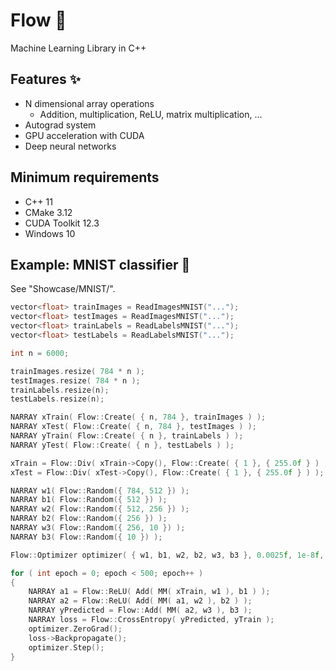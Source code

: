 # Flow 🌊
Machine Learning Library in C++
## Features ✨
- N dimensional array operations
  - Addition, multiplication, ReLU, matrix multiplication, ...
- Autograd system
- GPU acceleration with CUDA
- Deep neural networks
## Minimum requirements
- C++ 11
- CMake 3.12
- CUDA Toolkit 12.3
- Windows 10
## Example: MNIST classifier 🔢
See "Showcase/MNIST/".<br>
```cpp
vector<float> trainImages = ReadImagesMNIST("...");
vector<float> testImages = ReadImagesMNIST("...");
vector<float> trainLabels = ReadLabelsMNIST("...");
vector<float> testLabels = ReadLabelsMNIST("...");

int n = 6000;

trainImages.resize( 784 * n );
testImages.resize( 784 * n );
trainLabels.resize(n);
testLabels.resize(n);

NARRAY xTrain( Flow::Create( { n, 784 }, trainImages ) );
NARRAY xTest( Flow::Create( { n, 784 }, testImages ) );
NARRAY yTrain( Flow::Create( { n }, trainLabels ) );
NARRAY yTest( Flow::Create( { n }, testLabels ) );

xTrain = Flow::Div( xTrain->Copy(), Flow::Create( { 1 }, { 255.0f } ) );
xTest = Flow::Div( xTest->Copy(), Flow::Create( { 1 }, { 255.0f } ) );

NARRAY w1( Flow::Random({ 784, 512 }) );
NARRAY b1( Flow::Random({ 512 }) );
NARRAY w2( Flow::Random({ 512, 256 }) );
NARRAY b2( Flow::Random({ 256 }) );
NARRAY w3( Flow::Random({ 256, 10 }) );
NARRAY b3( Flow::Random({ 10 }) );

Flow::Optimizer optimizer( { w1, b1, w2, b2, w3, b3 }, 0.0025f, 1e-8f, 0.01f );

for ( int epoch = 0; epoch < 500; epoch++ )
{
    NARRAY a1 = Flow::ReLU( Add( MM( xTrain, w1 ), b1 ) );
    NARRAY a2 = Flow::ReLU( Add( MM( a1, w2 ), b2 ) );
    NARRAY yPredicted = Flow::Add( MM( a2, w3 ), b3 );
    NARRAY loss = Flow::CrossEntropy( yPredicted, yTrain );
    optimizer.ZeroGrad();
    loss->Backpropagate();
    optimizer.Step();
}
```
